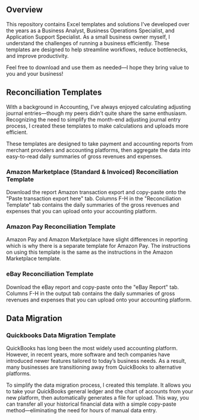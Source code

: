 <h2>Overview</h2>
<p1>This repository contains Excel templates and solutions I've developed over the years as a Business Analyst, Business Operations Specialist, and Application Support Specialist. As a small business owner myself, I understand the challenges of running a business efficiently. These templates are designed to help streamline workflows, reduce bottlenecks, and improve productivity.

Feel free to download and use them as needed—I hope they bring value to you and your business! </p1>

<h2>Reconciliation Templates</h2>
<p1>With a background in Accounting, I’ve always enjoyed calculating adjusting journal entries—though my peers didn’t quite share the same enthusiasm. Recognizing the need to simplify the month-end adjusting journal entry process, I created these templates to make calculations and uploads more efficient.

These templates are designed to take payment and accounting reports from merchant providers and accounting platforms, then aggregate the data into easy-to-read daily summaries of gross revenues and expenses.</p1>

<h3>Amazon Marketplace (Standard & Invoiced) Reconciliation Template</h3>
<p1>Download the report Amazon transaction export and copy-paste onto the "Paste transaction export here" tab. Columns F-H in the "Reconciliation Template" tab contains the daily summaries of the gross revenues and expenses that you can upload onto your accounting platform.</p1>
<h3>Amazon Pay Reconciliation Template</h3>
<p1>Amazon Pay and Amazon Marketplace have slight differences in reporting which is why there is a separate template for Amazon Pay. The instructions on using this template is the same as the instructions in the Amazon Marketplace template.</p1>
<h3>eBay Reconciliation Template</h3>
<p1>Download the eBay report and copy-paste onto the "eBay Report" tab. Columns F-H in the output tab contains the daily summaries of gross revenues and expenses that you can upload onto your accounting platform.</p1>

<h2>Data Migration</h2>
<h3>Quickbooks Data Migration Template</h3>
<p1>QuickBooks has long been the most widely used accounting platform. However, in recent years, more software and tech companies have introduced newer features tailored to today’s business needs. As a result, many businesses are transitioning away from QuickBooks to alternative platforms.

To simplify the data migration process, I created this template. It allows you to take your QuickBooks general ledger and the chart of accounts from your new platform, then automatically generates a file for upload. This way, you can transfer all your historical financial data with a simple copy-paste method—eliminating the need for hours of manual data entry.</p1>

